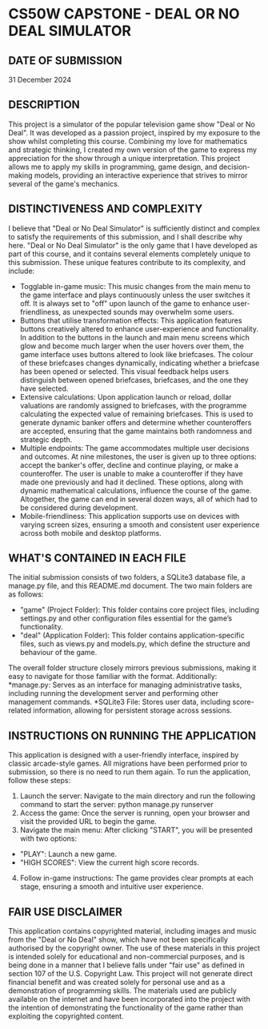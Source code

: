 # CS50W CAPSTONE - DEAL OR NO DEAL SIMULATOR


## DATE OF SUBMISSION
31 December 2024


## DESCRIPTION
This project is a simulator of the popular television game show "Deal or No Deal". It was developed as a passion project, inspired by my exposure to the show whilst completing this course. Combining my love for mathematics and strategic thinking, I created my own version of the game to express my appreciation for the show through a unique interpretation. This project allows me to apply my skills in programming, game design, and decision-making models, providing an interactive experience that strives to mirror several of the game's mechanics.


## DISTINCTIVENESS AND COMPLEXITY
I believe that "Deal or No Deal Simulator" is sufficiently distinct and complex to satisfy the requirements of this submission, and I shall describe why here. "Deal or No Deal Simulator" is the only game that I have developed as part of this course, and it contains several elements completely unique to this submission. These unique features contribute to its complexity, and include:
* Togglable in-game music: This music changes from the main menu to the game interface and plays continuously unless the user switches it off. It is always set to "off" upon launch of the game to enhance user-friendliness, as unexpected sounds may overwhelm some users.
* Buttons that utilise transformation effects: This application features buttons creatively altered to enhance user-experience and functionality. In addition to the buttons in the launch and main menu screens which glow and become much larger when the user hovers over them, the game interface uses buttons altered to look like briefcases. The colour of these briefcases changes dynamically, indicating whether a briefcase has been opened or selected. This visual feedback helps users distinguish between opened briefcases, briefcases, and the one they have selected.
* Extensive calculations: Upon application launch or reload, dollar valuations are randomly assigned to briefcases, with the programme calculating the expected value of remaining briefcases. This is used to generate dynamic banker offers and determine whether counteroffers are accepted, ensuring that the game maintains both randomness and strategic depth.
* Multiple endpoints: The game accommodates multiple user decisions and outcomes. At nine milestones, the user is given up to three options: accept the banker's offer, decline and continue playing, or make a counteroffer. The user is unable to make a counteroffer if they have made one previously and had it declined. These options, along with dynamic mathematical calculations, influence the course of the game. Altogether, the game can end in several dozen ways, all of which had to be considered during development.
* Mobile-friendliness: This application supports use on devices with varying screen sizes, ensuring a smooth and consistent user experience across both mobile and desktop platforms.


## WHAT'S CONTAINED IN EACH FILE
The initial submission consists of two folders, a SQLite3 database file, a manage.py file, and this README.md document. The two main folders are as follows:
* "game" (Project Folder): This folder contains core project files, including settings.py and other configuration files essential for the game’s functionality.
* "deal" (Application Folder): This folder contains application-specific files, such as views.py and models.py, which define the structure and behaviour of the game.

The overall folder structure closely mirrors previous submissions, making it easy to navigate for those familiar with the format. Additionally:
*manage.py: Serves as an interface for managing administrative tasks, including running the development server and performing other management commands.
*SQLite3 File: Stores user data, including score-related information, allowing for persistent storage across sessions.


## INSTRUCTIONS ON RUNNING THE APPLICATION
This application is designed with a user-friendly interface, inspired by classic arcade-style games. All migrations have been performed prior to submission, so there is no need to run them again. To run the application, follow these steps:
1. Launch the server: Navigate to the main directory and run the following command to start the server: python manage.py runserver
2. Access the game: Once the server is running, open your browser and visit the provided URL to begin the game.
3. Navigate the main menu: After clicking "START", you will be presented with two options:
* "PLAY": Launch a new game.
* "HIGH SCORES": View the current high score records.
4. Follow in-game instructions: The game provides clear prompts at each stage, ensuring a smooth and intuitive user experience.


## FAIR USE DISCLAIMER
This application contains copyrighted material, including images and music from the "Deal or No Deal" show, which have not been specifically authorised by the copyright owner. The use of these materials in this project is intended solely for educational and non-commercial purposes, and is being done in a manner that I believe falls under "fair use" as defined in section 107 of the U.S. Copyright Law. This project will not generate direct financial benefit and was created solely for personal use and as a demonstration of programming skills. The materials used are publicly available on the internet and have been incorporated into the project with the intention of demonstrating the functionality of the game rather than exploiting the copyrighted content.